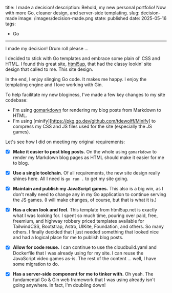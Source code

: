 title: I made a decision!
description: 
    Behold, my new personal portfolio! Now with more Go, cleaner design, and
    server-side templating.
slug: decision-made
image: /images/decision-made.png
state: published
date: 2025-05-16
tags:
- Go

--------------------------------------------------------------------------------

I made my decision! Drum roll please ...

I decided to stick with Go templates and embrace some plain ol' CSS and HTML.
I found this great site, [html5up][html5up], that had the classy lookin' site
design that called to me. This site design.

In the end, I enjoy slinging Go code. It makes me happy. I enjoy the templating
engine and I love working with Gin.

To help facilitate my new bloginess, I've made a few key changes to my site
codebase:

+ I'm using [gomarkdown][gomd] for rendering my blog posts from Markdown to
  HTML.
+ I'm using [minify][https://pkg.go.dev/github.com/tdewolff/Minify] to compress
  my CSS and JS files used for the site (especially the JS games).

Let's see how I did on meeting my original requirements:

+ [x] **Make it easier to post blog posts.** On the whole using `gomarkdown` to
  render my Markdown blog pages as HTML should make it easier for me to blog.
+ [x] **Use a single toolchain.** Of all requirements, the new site design
  really shines here. All I need is `go run .` to get my site going.
+ [x] **Maintain and publish my JavaScript games.** This also is a big win,
  as I don't really need to change any in my Go application to continue serving
  the JS games. (I will make changes, of course, but that is what it is.)
+ [x] **Has a clean look and feel.** This template from html5up.net is exactly
  what I was looking for. I spent so much time, pouring over paid, free,
  freemium, and highway robbery priced templates available for TailwindCSS,
  Bootstrap, Astro, UIKite, Foundation, and others. So many others. I finally
  decided that I just needed something that looked nice and had a logical place
  for me to publish blog posts.
+ [x] **Allow for code reuse.** I can continue to use the cloudbuild.yaml and
  Dockerfile that I was already using for my site. I can reuse the JavaScript
  video games as-is. The rest of the content ... well, I have some migration to
  do.
+ [x] **Has a server-side component for me to tinker with.** Oh yeah. The
  fundamental Go & Gin web framework that I was using already isn't going
  anywhere. In fact, I'm doubling down!


[gomd]: https://pkg.go.dev/github.com/gomarkdown/markdown
[html5up]: https://html5up.net/
[minify]: https://pkg.go.dev/github.com/tdewolff/minify